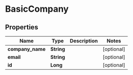 
# BasicCompany

## Properties
Name | Type | Description | Notes
------------ | ------------- | ------------- | -------------
**company_name** | **String** |  |  [optional]
**email** | **String** |  |  [optional]
**id** | **Long** |  |  [optional]



